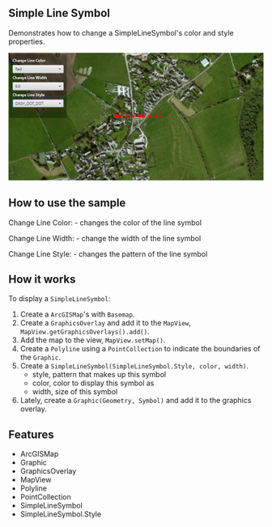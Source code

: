 <h2>Simple Line Symbol</h2>

<p>Demonstrates how to change a SimpleLineSymbol's color and style properties.</p>

<p><img src="SimpleLineSymbol.png"/></p>

<h2>How to use the sample</h2>

<p>Change Line Color:
  - changes the color of the line symbol</p>

<p>Change Line Width:
  - change the width of the line symbol</p>

<p>Change Line Style:
  - changes the pattern of the line symbol</p>

<h2>How it works</h2>

<p>To display a <code>SimpleLineSymbol</code>:</p>

<ol>
  <li>Create a <code>ArcGISMap</code>'s with <code>Basemap</code>.</li>
  <li>Create a <code>GraphicsOverlay</code> and add it to the <code>MapView</code>, <code>MapView.getGraphicsOverlays().add()</code>.</li>
  <li>Add the map to the view, <code>MapView.setMap()</code>. </li>
  <li>Create a <code>Polyline</code> using a <code>PointCollection</code> to indicate the boundaries of the <code>Graphic</code>. </li>
  <li>Create a <code>SimpleLineSymbol(SimpleLineSymbol.Style, color, width)</code>.
    <ul><li>style, pattern that makes up this symbol</li>
      <li>color, color to display this symbol as</li>
      <li>width, size of this symbol</li></ul></li>
  <li>Lately, create a <code>Graphic(Geometry, Symbol)</code> and add it to the graphics overlay.</li>
</ol>

<h2>Features</h2>

<ul>
  <li>ArcGISMap</li>
  <li>Graphic</li>
  <li>GraphicsOverlay</li>
  <li>MapView</li>
  <li>Polyline</li>
  <li>PointCollection</li>
  <li>SimpleLineSymbol</li>
  <li>SimpleLineSymbol.Style</li>
</ul>
